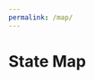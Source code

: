 ```yaml
---
permalink: /map/
---
```


# State Map

<script type="text/javascript" src="https://d3js.org/d3.v5.min.js"></script>
<script type="text/javascript" src="../lib/d3-tip.min.js"></script>
<script src="https://cdn.jsdelivr.net/npm/d3-array@3"></script>
<link type="text/css" rel="stylesheet" href="./state_map.css" media="screen" />
<script type="text/javascript" src="./state_map.js"></script>
